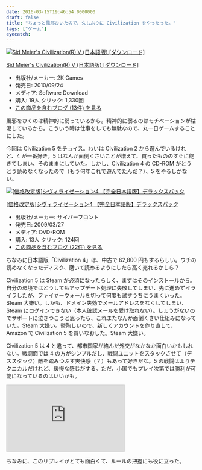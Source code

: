 ```yaml
---
date: 2016-03-15T19:46:54.0000000
draft: false
title: "ちょっと風邪ひいたので、久しぶりに Civilization をやったった。"
tags: ["ゲーム"]
eyecatch: 
---
```

<p><div class="hatena-asin-detail"><a href="http://www.amazon.co.jp/exec/obidos/ASIN/B005C785JE/bestylesnet-22/"><img src="http://ecx.images-amazon.com/images/I/61fONfZVrvL._SL160_.jpg" class="hatena-asin-detail-image" alt="Sid Meier's Civilization(R) V (日本語版) [ダウンロード]" title="Sid Meier's Civilization(R) V (日本語版) [ダウンロード]"></a><div class="hatena-asin-detail-info"><p class="hatena-asin-detail-title"><a href="http://www.amazon.co.jp/exec/obidos/ASIN/B005C785JE/bestylesnet-22/">Sid Meier's Civilization(R) V (日本語版) [ダウンロード]</a></p><ul><li><span class="hatena-asin-detail-label">出版社/メーカー:</span> 2K Games</li><li><span class="hatena-asin-detail-label">発売日:</span> 2010/09/24</li><li><span class="hatena-asin-detail-label">メディア:</span> Software Download</li><li><span class="hatena-asin-detail-label">購入</span>: 19人 <span class="hatena-asin-detail-label">クリック</span>: 1,330回</li><li><a href="http://d.hatena.ne.jp/asin/B005C785JE/bestylesnet-22" target="_blank">この商品を含むブログ (13件) を見る</a></li></ul></div><div class="hatena-asin-detail-foot"></div></div></p><p>風邪をひくのは精神的に弱っているから。精神的に弱るのはモチベーションが枯渇しているから。こういう時は仕事をしても無駄なので、丸一日ゲームすることにした。</p><p>今回は Civilization 5 をチョイス。わいは Civilization 2 から遊んでいるけれど、4 が一番好き。5 はなんか面倒くさいことが増えて、買ったもののすぐに飽きてしまい、そのままにしていた。しかし、Civilization 4 の CD-ROM がとうとう読めなくなったので（もう何年これで遊んでたんだ？）、5 をやるしかない。</p><p><div class="hatena-asin-detail"><a href="http://www.amazon.co.jp/exec/obidos/ASIN/B001TK2ZJY/bestylesnet-22/"><img src="http://ecx.images-amazon.com/images/I/51-hcGgmjHL._SL160_.jpg" class="hatena-asin-detail-image" alt="[価格改定版]シヴィライゼーション4 【完全日本語版】デラックスパック" title="[価格改定版]シヴィライゼーション4 【完全日本語版】デラックスパック"></a><div class="hatena-asin-detail-info"><p class="hatena-asin-detail-title"><a href="http://www.amazon.co.jp/exec/obidos/ASIN/B001TK2ZJY/bestylesnet-22/">[価格改定版]シヴィライゼーション4 【完全日本語版】デラックスパック</a></p><ul><li><span class="hatena-asin-detail-label">出版社/メーカー:</span> サイバーフロント</li><li><span class="hatena-asin-detail-label">発売日:</span> 2009/03/27</li><li><span class="hatena-asin-detail-label">メディア:</span> DVD-ROM</li><li><span class="hatena-asin-detail-label">購入</span>: 13人 <span class="hatena-asin-detail-label">クリック</span>: 124回</li><li><a href="http://d.hatena.ne.jp/asin/B001TK2ZJY/bestylesnet-22" target="_blank">この商品を含むブログ (22件) を見る</a></li></ul></div><div class="hatena-asin-detail-foot"></div></div></p><p>ちなみに日本語版「Civilization 4」は、中古で 62,800 円もするらしい。ウチの読めなくなったディスク、磨いて読めるようにしたら高く売れるかしら？</p><p>Civilization 5 は Steam が必須になったらしく、まずはそのインストールから。自分の環境ではどうしてもアップデート処理に失敗してしまい、先に進めずイライラしたが、ファイヤーウォールを切って何度も試すうちにうまくいった。Steam 大嫌い。しかも、ドメイン失効でメールアドレスをなくしてしまい、Steam にログインできない（本人確認メールを受け取れない）。しょうがないのでサポートに泣きつこうと思ったら、これまたなんか面倒くさい仕組みになっていた。Steam 大嫌い。鬱陶しいので、新しくアカウントを作り直して、Amazon で Civilization 5 を買いなおした。Steam 大嫌い。</p><p>Civilization 5 は 4 と違って、都市国家が絡んだ外交がなかなか面白いかもしれない。戦闘面では 4 の方がシンプルだし、戦闘ユニットをスタックさせて（デススタック）敵を踏みつぶす爽快感（？）もあって好きだな。5 の戦闘はよりテクニカルだけれど、緩慢な感じがする。ただ、小国でもプレイ次第では勝利が可能になっているのはいいかも。</p><p><iframe width="312" height="176" src="http://ext.nicovideo.jp/thumb/sm15698427" scrolling="no" style="border:solid 1px #CCC;" frameborder="0"></iframe></p><p>ちなみに、このリプレイがとても面白くて、ルールの把握にも役に立った。</p>
